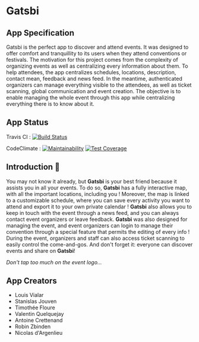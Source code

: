 # Gatsbi

## App Specification

Gatsbi is the perfect app to discover and attend events. It was designed to offer comfort and tranquillity to its users when they attend conventions or festivals. The motivation for this project comes from the complexity of organizing events as well as centralizing every information about them. To help attendees, the app centralizes schedules, locations, description, contact mean, feedback and news feed. In the meantime, authenticated organizers can manage everything visible to the attendees, as well as ticket scanning, global communication and event creation.
The objective is to enable managing the whole event through this app while centralizing everything there is to know about it.

## App Status

Travis CI : [![Build Status](https://travis-ci.org/Susanfe/sdp-event-management.svg?branch=master)](https://travis-ci.org/Susanfe/sdp-event-management)

CodeClimate : [![Maintainability](https://api.codeclimate.com/v1/badges/5bfca0ae643017ba74c0/maintainability)](https://codeclimate.com/github/Susanfe/sdp-event-management/maintainability)
[![Test Coverage](https://api.codeclimate.com/v1/badges/5bfca0ae643017ba74c0/test_coverage)](https://codeclimate.com/github/Susanfe/sdp-event-management/test_coverage)

## Introduction :tada:

You may not know it already, but **Gatsbi** is your best friend because it assists you in all your events. To do so, **Gatsbi** has a fully interactive map, with all the important locations, including you ! Moreover, the map is linked to a customizable schedule, where you can save every activity you want to attend and export it to your own private calendar ! **Gatsbi** also allows you to keep in touch with the event through a news feed, and you can always contact event organizers or leave feedback. 
**Gatsbi** was also designed for managing the event, and event organizers can login to manage their convention through a special feature that permits the editing of every info ! During the event, organizers and staff can also access ticket scanning to easily control the come-and-gos. And don't forget it: everyone can discover events and share on **Gatsbi**! 

*Don't tap too much on the event logo...*

## App Creators

- Louis Vialar
- Stanislas Jouven
- Timothée Floure
- Valentin Quelquejay
- Antoine Crettenand
- Robin Zbinden
- Nicolas d'Argenlieu

